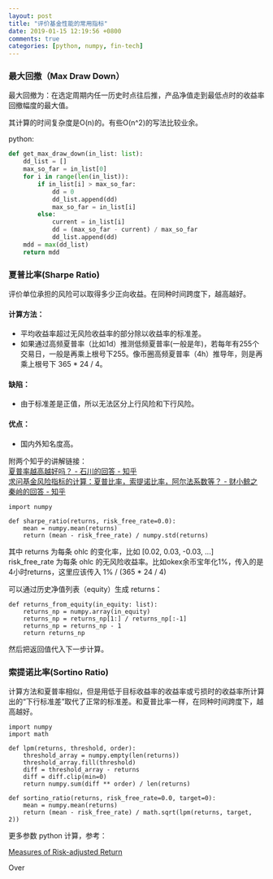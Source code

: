 ```yaml
---
layout: post
title: "评价基金性能的常用指标"
date: 2019-01-15 12:19:56 +0800
comments: true
categories: [python, numpy, fin-tech]
---
```



### 最大回撤（Max Draw Down）

最大回撤为：在选定周期内任一历史时点往后推，产品净值走到最低点时的收益率回撤幅度的最大值。  

其计算的时间复杂度是O(n)的。有些O(n^2)的写法比较业余。

python:
```python
def get_max_draw_down(in_list: list):
    dd_list = []
    max_so_far = in_list[0]
    for i in range(len(in_list)):
        if in_list[i] > max_so_far:
            dd = 0
            dd_list.append(dd)
            max_so_far = in_list[i]
        else:
            current = in_list[i]
            dd = (max_so_far - current) / max_so_far
            dd_list.append(dd)
    mdd = max(dd_list)
    return mdd
```

### 夏普比率(Sharpe Ratio)

评价单位承担的风险可以取得多少正向收益。在同种时间跨度下，越高越好。  
#### 计算方法：
* 平均收益率超过无风险收益率的部分除以收益率的标准差。  
* 如果通过高频夏普率（比如1d）推测低频夏普率(一般是年)，若每年有255个交易日，一般是再乘上根号下255。像币圈高频夏普率（4h）推导年，则是再乘上根号下 365 * 24 / 4。  
#### 缺陷：
* 由于标准差是正值，所以无法区分上行风险和下行风险。  
#### 优点：
* 国内外知名度高。   

附两个知乎的讲解链接：  
[夏普率越高越好吗？ - 石川的回答 - 知乎](https://www.zhihu.com/question/264210987/answer/421333614)  
[求问基金风险指标的计算：夏普比率，索提诺比率，阿尔法系数等？ - 财小鲸之秦岭的回答 - 知乎](https://www.zhihu.com/question/38316057/answer/75848881)  


```
import numpy

def sharpe_ratio(returns, risk_free_rate=0.0):
    mean = numpy.mean(returns)
    return (mean - risk_free_rate) / numpy.std(returns)
```

其中 returns 为每条 ohlc 的变化率，比如 [0.02, 0.03, -0.03, ...]  
risk_free_rate 为每条 ohlc 的无风险收益率。比如okex余币宝年化1%，传入的是4小时returns，这里应该传入 1% / (365 * 24 / 4)  

可以通过历史净值列表（equity）生成 returns：

```
def returns_from_equity(in_equity: list):
    returns_np = numpy.array(in_equity)
    returns_np = returns_np[1:] / returns_np[:-1]
    returns_np = returns_np - 1
    return returns_np
```

然后把返回值代入下一步计算。


<!--more-->

### 索提诺比率(Sortino Ratio)

计算方法和夏普率相似，但是用低于目标收益率的收益率或亏损时的收益率所计算出的“下行标准差”取代了正常的标准差。和夏普比率一样，在同种时间跨度下，越高越好。  


```
import numpy
import math

def lpm(returns, threshold, order):
    threshold_array = numpy.empty(len(returns))
    threshold_array.fill(threshold)
    diff = threshold_array - returns
    diff = diff.clip(min=0)
    return numpy.sum(diff ** order) / len(returns)

def sortino_ratio(returns, risk_free_rate=0.0, target=0):
    mean = numpy.mean(returns)
    return (mean - risk_free_rate) / math.sqrt(lpm(returns, target, 2))
```


更多参数 python 计算，参考：  

[Measures of Risk-adjusted Return](http://www.turingfinance.com/computational-investing-with-python-week-one/)

Over


